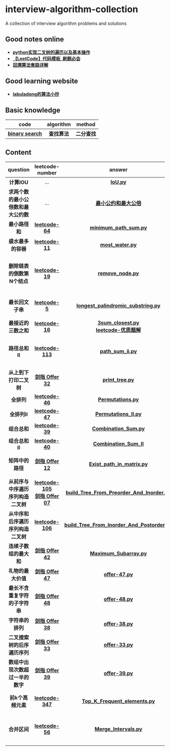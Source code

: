 # interview-algorithm-collection
A collection of interview algorithm problems and solutions

## Good notes online
- [__python实现二叉树的遍历以及基本操作__](https://www.cnblogs.com/anzhengyu/p/11083568.html)
- [__【LeetCode】代码模板, 刷题必会__](https://blog.csdn.net/fuxuemingzhu/article/details/101900729)
- [__回溯算法套路详解__](https://zhuanlan.zhihu.com/p/93530380)

## Good learning website
- [__labuladong的算法小抄__](https://labuladong.gitbook.io/algo/)

## Basic knowledge
|code|algorithm|method|
|:---:|:---:|:---:|
|[__binary search__](https://github.com/rentainhe/interview-algorithm-collection/blob/master/search-algorithm/binary_search.py)|__查找算法__|__二分查找__|



## Content
|question|leetcode-number|answer|method|
|:---:|:---:|:---:|:---:|
| __计算IOU__ | ... | [__IoU.py__](https://github.com/rentainhe/interview-algorithm-collection/blob/master/interview-real/IoU.py)|...|
| __求两个数的最小公倍数和最大公约数__ | ... | [__最小公约和最大公倍__](https://github.com/rentainhe/interview-algorithm-collection/blob/master/interview-real/%E6%9C%80%E5%B0%8F%E5%85%AC%E7%BA%A6%E5%92%8C%E6%9C%80%E5%A4%A7%E5%85%AC%E5%80%8D.py)|...|
| __最小路径和__ | [__leetcode-64__](https://leetcode-cn.com/problems/minimum-path-sum/) | [__minimum_path_sum.py__](https://github.com/rentainhe/interview-algorithm-collection/blob/master/interview-real/minimum_path_sum.py)| __动态规划__ |
| __盛水最多的容器__ | [__leetcode-11__](https://leetcode-cn.com/problems/container-with-most-water/) | [__most_water.py__](https://github.com/rentainhe/interview-algorithm-collection/blob/master/interview-real/most_water.py)| __双指针-左右指针__ |
| __删除链表的倒数第N个结点__ | [__leetcode-19__](https://leetcode-cn.com/problems/remove-nth-node-from-end-of-list/) | [__remove_node.py__](https://github.com/rentainhe/interview-algorithm-collection/blob/master/interview-real/remove_node.py)| __双指针-快慢指针-使用dummy head小技巧__ |
| __最长回文子串__ | [__leetcode-5__](https://leetcode-cn.com/problems/longest-palindromic-substring/)| [__longest_palindromic_substring.py__](https://github.com/rentainhe/interview-algorithm-collection/blob/master/interview-real/longest_palindromic_substring.py)| __动态规划或者中心扩散__ |
| __最接近的三数之和__ | [__leetcode-16__](https://leetcode-cn.com/problems/3sum-closest/)|[__3sum_closest.py__](https://github.com/rentainhe/interview-algorithm-collection/blob/master/interview-real/3sum_closest.py) <br> [__leetcode-优质题解__](https://leetcode-cn.com/problems/path-sum-ii/solution/tao-mo-ban-er-cha-shu-wen-ti-de-dfs-he-bfs-jie-fa-/)| __数组排序-双指针__ |
| __路径总和II__ | [__leetcode-113__](https://leetcode-cn.com/problems/path-sum-ii/)|[__path_sum_ii.py__](https://github.com/rentainhe/interview-algorithm-collection/blob/master/interview-real/path_sum_ii.py)| __BFS算法, DFS算法, 注意题目要求__ |
| __从上到下打印二叉树__ | [__剑指 Offer 32__](https://leetcode-cn.com/problems/cong-shang-dao-xia-da-yin-er-cha-shu-lcof/)| [__print_tree.py__](https://github.com/rentainhe/interview-algorithm-collection/blob/master/interview-real/print_tree.py) | __BFS算法__ |
| __全排列__ | [__leetcode-46__](https://leetcode-cn.com/problems/permutations/) | [__Permutations.py__](https://github.com/rentainhe/interview-algorithm-collection/blob/master/interview-real/backtrack/permutations.py) | __回溯法__ |
| __全排列II__ | [__leetcode-47__](https://leetcode-cn.com/problems/permutations-ii/) | [__Permutations_II.py__](https://github.com/rentainhe/interview-algorithm-collection/blob/master/interview-real/backtrack/Permutations_II.py) | __回溯法__ |
| __组合总和__ | [__leetcode-39__](https://leetcode-cn.com/problems/combination-sum/) | [__Combination_Sum.py__](https://github.com/rentainhe/interview-algorithm-collection/blob/master/interview-real/backtrack/Combination_Sum.py) | __回溯法__ |
| __组合总和II__ | [__leetcode-40__](https://leetcode-cn.com/problems/combination-sum-ii/) | [__Combination_Sum_II__](https://github.com/rentainhe/interview-algorithm-collection/blob/master/interview-real/backtrack/Combination_Sum_II.py) | __回溯法__ |
| __矩阵中的路径__ | [__剑指 Offer 12__](https://leetcode-cn.com/problems/ju-zhen-zhong-de-lu-jing-lcof/) | [__Exist_path_in_matrix.py__](https://github.com/rentainhe/interview-algorithm-collection/blob/master/interview-real/backtrack/Exist_path_in_matrix.py) | __DFS回溯, 注意剪枝条件__ |
| __从前序与中序遍历序列构造二叉树__ | [__leetcode-105__](https://leetcode-cn.com/problems/construct-binary-tree-from-preorder-and-inorder-traversal/) <br> [__剑指 Offer 07__](https://leetcode-cn.com/problems/zhong-jian-er-cha-shu-lcof/) | [__build_Tree_From_Preorder_And_Inorder.py__](https://github.com/rentainhe/interview-algorithm-collection/blob/master/interview-real/binary_tree/build_Tree_From_Preorder_And_Inorder.py) | __迭代递归__ |
| __从中序和后序遍历序列构造二叉树__ | [__leetcode-106__](https://leetcode-cn.com/problems/construct-binary-tree-from-preorder-and-inorder-traversal/) | [__build_Tree_From_Inorder_And_Postorder.py__](https://github.com/rentainhe/interview-algorithm-collection/blob/master/interview-real/binary_tree/build_Tree_From_Inorder_And_Postorder.py) | __迭代递归__ |
| __连续子数组的最大和__ | [__剑指 Offer 42__](https://leetcode-cn.com/problems/lian-xu-zi-shu-zu-de-zui-da-he-lcof/) | [__Maximum_Subarray.py__]() | __动态规划__ |
| __礼物的最大价值__ | [__剑指 Offer 47__](https://leetcode-cn.com/problems/li-wu-de-zui-da-jie-zhi-lcof/) | [__offer-47.py__](https://github.com/rentainhe/interview-algorithm-collection/blob/master/%E5%89%91%E6%8C%87offer/offer-47.py) | __动态规划__ |
| __最长不含重复字符的子字符串__ | [__剑指 Offer 48__](https://leetcode-cn.com/problems/zui-chang-bu-han-zhong-fu-zi-fu-de-zi-zi-fu-chuan-lcof/) | [__offer-48.py__](https://github.com/rentainhe/interview-algorithm-collection/blob/master/%E5%89%91%E6%8C%87offer/offer-48.py) | __快慢指针__ |
| __字符串的排列__ | [__剑指 Offer 38__](https://leetcode-cn.com/problems/zi-fu-chuan-de-pai-lie-lcof/) | [__offer-38.py__](https://github.com/rentainhe/interview-algorithm-collection/blob/master/%E5%89%91%E6%8C%87offer/offer-38.py) | __回溯 + 剪枝__ |
| __二叉搜索树的后序遍历序列__ | [__剑指 Offer 33__](https://leetcode-cn.com/problems/er-cha-sou-suo-shu-de-hou-xu-bian-li-xu-lie-lcof/) | [__offer-33.py__](https://github.com/rentainhe/interview-algorithm-collection/blob/master/%E5%89%91%E6%8C%87offer/offer-33.py) | __递归__ |
| __数组中出现次数超过一半的数字__| [__剑指 Offer 39__](https://leetcode-cn.com/problems/shu-zu-zhong-chu-xian-ci-shu-chao-guo-yi-ban-de-shu-zi-lcof/) | [__offer-39.py__](https://github.com/rentainhe/interview-algorithm-collection/blob/master/%E5%89%91%E6%8C%87offer/offer-39.py) | __哈希表__ |
| __前k个高频元素__ | [__leetcode-347__](https://leetcode-cn.com/problems/top-k-frequent-elements/) | [__Top_K_Frequent_elements.py__]() | __构建hashmap, 字典排序__ |
| __合并区间__ | [__leetcode-56__](https://leetcode-cn.com/problems/merge-intervals/) | [__Merge_Intervals.py__]() | __对数组进行排序, 然后按顺序添加__ |



